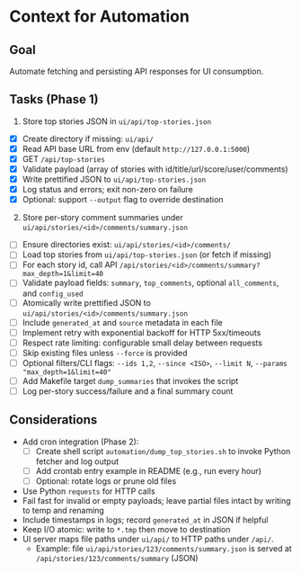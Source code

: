 # Context for Automation

## Goal
Automate fetching and persisting API responses for UI consumption.

## Tasks (Phase 1)

1) Store top stories JSON in `ui/api/top-stories.json`
- [x] Create directory if missing: `ui/api/`
- [x] Read API base URL from env (default `http://127.0.0.1:5000`)
- [x] GET `/api/top-stories`
- [x] Validate payload (array of stories with id/title/url/score/user/comments)
- [x] Write prettified JSON to `ui/api/top-stories.json`
- [x] Log status and errors; exit non-zero on failure
- [x] Optional: support `--output` flag to override destination

2) Store per-story comment summaries under `ui/api/stories/<id>/comments/summary.json`
- [ ] Ensure directories exist: `ui/api/stories/<id>/comments/`
- [ ] Load top stories from `ui/api/top-stories.json` (or fetch if missing)
- [ ] For each story id, call API `/api/stories/<id>/comments/summary?max_depth=1&limit=40`
- [ ] Validate payload fields: `summary`, `top_comments`, optional `all_comments`, and `config_used`
- [ ] Atomically write prettified JSON to `ui/api/stories/<id>/comments/summary.json`
- [ ] Include `generated_at` and `source` metadata in each file
- [ ] Implement retry with exponential backoff for HTTP 5xx/timeouts
- [ ] Respect rate limiting: configurable small delay between requests
- [ ] Skip existing files unless `--force` is provided
- [ ] Optional filters/CLI flags: `--ids 1,2`, `--since <ISO>`, `--limit N`, `--params "max_depth=1&limit=40"`
- [ ] Add Makefile target `dump_summaries` that invokes the script
- [ ] Log per-story success/failure and a final summary count

## Considerations
- Add cron integration (Phase 2):
  - [ ] Create shell script `automation/dump_top_stories.sh` to invoke Python fetcher and log output
  - [ ] Add crontab entry example in README (e.g., run every hour)
  - [ ] Optional: rotate logs or prune old files
- Use Python `requests` for HTTP calls
- Fail fast for invalid or empty payloads; leave partial files intact by writing to temp and renaming
- Include timestamps in logs; record `generated_at` in JSON if helpful
- Keep I/O atomic: write to `*.tmp` then move to destination
 - UI server maps file paths under `ui/api/` to HTTP paths under `/api/`.
   - Example: file `ui/api/stories/123/comments/summary.json` is served at `/api/stories/123/comments/summary` (JSON)
